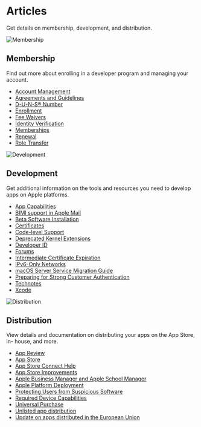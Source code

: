 # Articles

Get details on membership, development, and distribution.

![Membership](/assets/elements/icons/wwdr-unified/account-c.svg)

## Membership

Find out more about enrolling in a developer program and managing your
account.

  * [ Account Management ](/support/account/)
  * [ Agreements and Guidelines ](/support/terms/)
  * [ D-U-N-S® Number ](/support/D-U-N-S/)
  * [ Enrollment ](/support/enrollment/)
  * [ Fee Waivers ](/support/fee-waiver/)
  * [ Identity Verification ](/support/identity-verification/)
  * [ Memberships ](/support/compare-memberships/)
  * [ Renewal ](/support/renewal/)
  * [ Role Transfer ](/support/account-holder-transfer/)

![Development](/assets/elements/icons/wwdr-unified/development-c.svg)

## Development

Get additional information on the tools and resources you need to develop apps
on Apple platforms.

  * [ App Capabilities ](/help/account/reference/supported-capabilities-ios)
  * [ BIMI support in Apple Mail ](/support/bimi/)
  * [ Beta Software Installation ](/support/install-beta/)
  * [ Certificates ](/support/certificates/)
  * [ Code-level Support ](/support/technical/)
  * [ Deprecated Kernel Extensions ](/support/kernel-extensions/)
  * [ Developer ID ](/support/developer-id/)
  * [ Forums ](/support/forums/)
  * [ Intermediate Certificate Expiration ](/support/expiration/)
  * [ IPv6-Only Networks ](/support/ipv6/)
  * [ macOS Server Service Migration Guide ](/support/macos-server/macOS-Server-Service-Migration-Guide.pdf)
  * [ Preparing for Strong Customer Authentication ](/support/sca/)
  * [ Technotes ](/documentation/technotes)
  * [ Xcode ](/support/xcode/)

![Distribution](/assets/elements/icons/app-store/app-store-48x48.png)

## Distribution

View details and documentation on distributing your apps on the App Store, in-
house, and more.

  * [ App Review ](/app-store/review/)
  * [ App Store ](/support/app-store/)
  * [ App Store Connect Help ](/help/app-store-connect/)
  * [ App Store Improvements ](/support/app-store-improvements/)
  * [ Apple Business Manager and Apple School Manager ](/support/volume-purchase-and-custom-apps/)
  * [ Apple Platform Deployment ](https://support.apple.com/guide/deployment/welcome/web/)
  * [ Protecting Users from Suspicious Software ](/support/protecting-users-from-suspicious-software/)
  * [ Required Device Capabilities ](/support/required-device-capabilities/)
  * [ Universal Purchase ](/support/universal-purchase/)
  * [ Unlisted app distribution ](/support/unlisted-app-distribution/)
  * [ Update on apps distributed in the European Union ](/support/dma-and-apps-in-the-eu/)

